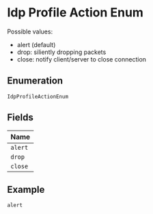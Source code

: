 
# Idp Profile Action Enum

Possible values:

* alert (default)
* drop: siliently dropping packets
* close: notify client/server to close connection

## Enumeration

`IdpProfileActionEnum`

## Fields

| Name |
|  --- |
| `alert` |
| `drop` |
| `close` |

## Example

```
alert
```

